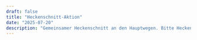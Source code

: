```yaml
---
draft: false
title: "Heckenschnitt-Aktion"
date: "2025-07-20"
description: "Gemeinsamer Heckenschnitt an den Hauptwegen. Bitte Heckenscheren und Rechen mitbringen. Treffpunkt 10:00 Uhr."
---
```


